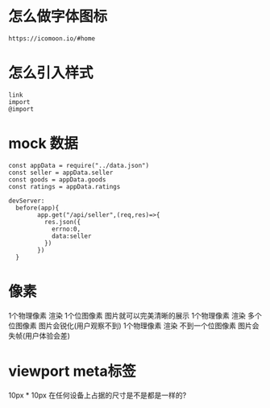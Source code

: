 # 怎么做字体图标
    https://icomoon.io/#home
# 怎么引入样式
    link
    import
    @import
# mock 数据
    const appData = require("../data.json")
    const seller = appData.seller
    const goods = appData.goods
    const ratings = appData.ratings
    
    devServer:
      before(app){
            app.get("/api/seller",(req,res)=>{
              res.json({
                errno:0,
                data:seller
              })
            })
      }    

# 像素
  1个物理像素 渲染 1个位图像素 图片就可以完美清晰的展示
  1个物理像素 渲染 多个位图像素 图片会锐化(用户观察不到)
  1个物理像素 渲染 不到一个位图像素 图片会失帧(用户体验会差)
  
# viewport meta标签
  10px * 10px 在任何设备上占据的尺寸是不是都是一样的?  
